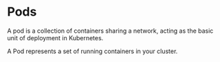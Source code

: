 # Pods

A pod is a collection of containers sharing a network, acting as the basic unit of deployment in Kubernetes.

A Pod represents a set of running containers in your cluster.